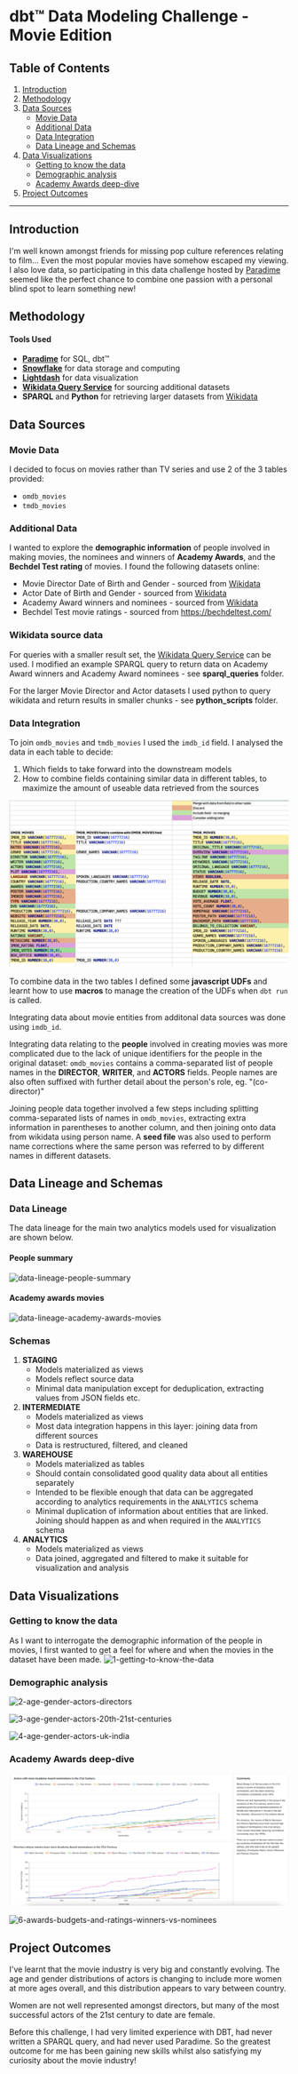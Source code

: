 # dbt™ Data Modeling Challenge - Movie Edition

## Table of Contents
1. [Introduction](#introduction)
2. [Methodology](#methodology)
3. [Data Sources](#data-sources)
   - [Movie Data](#movie-data)
   - [Additional Data](#additional-data)
   - [Data Integration](#data-integration)
   - [Data Lineage and Schemas](#data-lineage-and-schemas)
4. [Data Visualizations](#data-visualizations)
   - [Getting to know the data](#getting-to-know-the-data)
   - [Demographic analysis](#demographic-analysis)
   - [Academy Awards deep-dive](#academy-awards-deep-dive)
5. [Project Outcomes](#project-outcomes)

---
## Introduction
I'm well known amongst friends for missing pop culture references relating to film... Even the most popular movies have somehow escaped my viewing. I also love data, so participating in this data challenge hosted by [Paradime](https://www.paradime.io/) seemed like the perfect chance to combine one passion with a personal blind spot to learn something new!

## Methodology
#### Tools Used
- **[Paradime](https://www.paradime.io/)** for SQL, dbt™
- **[Snowflake](https://www.snowflake.com/)** for data storage and computing
- **[Lightdash](https://www.lightdash.com/)** for data visualization
- **[Wikidata Query Service](https://query.wikidata.org/)** for sourcing additional datasets
- **SPARQL** and **Python** for retrieving larger datasets from [Wikidata](#wikidata)

## Data Sources

### Movie Data
I decided to focus on movies rather than TV series and use 2 of the 3 tables provided:
- `omdb_movies`
- `tmdb_movies`

### Additional Data
I wanted to explore the **demographic information** of people involved in making movies, the nominees and winners of **Academy Awards**, and the **Bechdel Test rating** of movies. I found the following datasets online:
- Movie Director Date of Birth and Gender - sourced from [Wikidata](#wikidata)
- Actor Date of Birth and Gender - sourced from [Wikidata](#wikidata)
- Academy Award winners and nominees - sourced from [Wikidata](#wikidata)
- Bechdel Test movie ratings - sourced from https://bechdeltest.com/

### Wikidata source data
For queries with a smaller result set, the [Wikidata Query Service](https://query.wikidata.org/) can be used. 
I modified an example SPARQL query to return data on Academy Award winners and Academy Award nominees - see **sparql_queries** folder.

For the larger Movie Director and Actor datasets I used python to query wikidata and return results in smaller chunks - see **python_scripts** folder.



### Data Integration
To join `omdb_movies` and `tmdb_movies` I used the `imdb_id` field. I analysed the data in each table to decide:
1. Which fields to take forward into the downstream models
2. How to combine fields containing similar data in different tables, to maximize the amount of useable data retrieved from the sources

![join omdb and tmdb](https://github.com/paradime-io/paradime-dbt-movie-challenge/blob/movie-imogenssford/screenshots/join_omdb_and_tmdb.png)

To combine data in the two tables I defined some **javascript UDFs** and learnt how to use **macros** to manage the creation of the UDFs when `dbt run` is called.

Integrating data about movie entities from additonal data sources was done using `imdb_id`.

Integrating data relating to the **people** involved in creating movies was more complicated due to the lack of unique identifiers for the people in the original dataset: `omdb_movies` contains a comma-separated list of people names in the **DIRECTOR**, **WRITER**, and **ACTORS** fields. People names are also often suffixed with further detail about the person's role, eg. "(co-director)"

Joining people data together involved a few steps including splitting comma-separated lists of names in `omdb_movies`, extracting extra information in parentheses to another column, and then joining onto data from wikidata using person name. A **seed file** was also used to perform name corrections where the same person was referred to by different names in different datasets.

## Data Lineage and Schemas

### Data Lineage
The data lineage for the main two analytics models used for visualization are shown below.

#### People summary
![data-lineage-people-summary](https://github.com/paradime-io/paradime-dbt-movie-challenge/blob/movie-imogenssford/screenshots/data-lineage-people-summary.png)

#### Academy awards movies
![data-lineage-academy-awards-movies](https://github.com/paradime-io/paradime-dbt-movie-challenge/blob/movie-imogenssford/screenshots/data-lineage-academy-awards-movies.png)

### Schemas
1. **STAGING** 
    - Models materialized as views
    - Models reflect source data
    - Minimal data manipulation except for deduplication, extracting values from JSON fields etc.
2. **INTERMEDIATE**
    - Models materialized as views
    - Most data integration happens in this layer: joining data from different sources
    - Data is restructured, filtered, and cleaned
3. **WAREHOUSE**
    - Models materialized as tables
    - Should contain consolidated good quality data about all entities separately
    - Intended to be flexible enough that data can be aggregated according to analytics requirements in the `ANALYTICS` schema
    - Minimal duplication of information about entities that are linked. Joining should happen as and when required in the `ANALYTICS` schema
4. **ANALYTICS**
    - Models materialized as views
    - Data joined, aggregated and filtered to make it suitable for visualization and analysis

## Data Visualizations

### Getting to know the data
As I want to interrogate the demographic information of the people in movies, I first wanted to get a feel for where and when the movies in the dataset have been made.
![1-getting-to-know-the-data](https://github.com/paradime-io/paradime-dbt-movie-challenge/blob/movie-imogenssford/screenshots/1-getting-to-know-the-data.png)

### Demographic analysis
![2-age-gender-actors-directors](https://github.com/paradime-io/paradime-dbt-movie-challenge/blob/movie-imogenssford/screenshots/2-age-gender-actors-directors.png)

![3-age-gender-actors-20th-21st-centuries](https://github.com/paradime-io/paradime-dbt-movie-challenge/blob/movie-imogenssford/screenshots/3-age-gender-actors-20th-21st-centuries.png)

![4-age-gender-actors-uk-india](https://github.com/paradime-io/paradime-dbt-movie-challenge/blob/movie-imogenssford/screenshots/4-age-gender-actors-uk-india.png)


### Academy Awards deep-dive
![5-awards-actors-directors-21st-century](https://github.com/paradime-io/paradime-dbt-movie-challenge/blob/movie-imogenssford/screenshots/5-awards-actors-directors-21st-century.png)

![6-awards-budgets-and-ratings-winners-vs-nominees](https://github.com/paradime-io/paradime-dbt-movie-challenge/blob/movie-imogenssford/screenshots/6-awards-budgets-and-ratings-winners-vs-nominees.png)


## Project Outcomes
I've learnt that the movie industry is very big and constantly evolving. The age and gender distributions of actors is changing to include more women at more ages overall, and this distribution appears to vary between country. 

Women are not well represented amongst directors, but many of the most successful actors of the 21st century to date are female.

Before this challenge, I had very limited experience with DBT, had never written a SPARQL query, and had never used Paradime. So the greatest outcome for me has been gaining new skills whilst also satisfying my curiosity about the movie industry!





